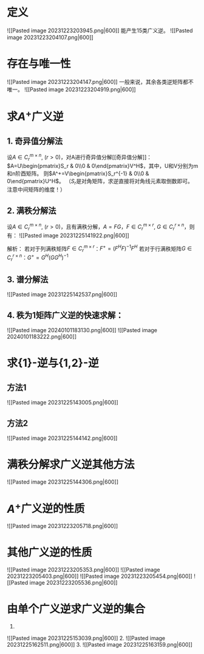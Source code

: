 
# 定义
![[Pasted image 20231223203945.png|600]]
能产生15类广义逆。
![[Pasted image 20231223204107.png|600]]

# 存在与唯一性
![[Pasted image 20231223204147.png|600]]
一般来说，其余各类逆矩阵都不唯一。
![[Pasted image 20231223204919.png|600]]
# 求$A^+$广义逆
## 1. 奇异值分解法
设$A\in C_r^{m\times n}, \ (r>0)$，对A进行奇异值分解[[奇异值分解]]：$A=U\begin{pmatrix}S_r & 0\\0  & 0\end{pmatrix}V^H$，其中，U和V分别为m和n阶酉矩阵。
则$A^+=V\begin{pmatrix}S_r^{-1} & 0\\0  & 0\end{pmatrix}U^H$。
（$S_r$是对角矩阵，求逆直接将对角线元素取倒数即可。注意中间矩阵的维度！）

## 2. 满秩分解法
设$A\in C_r^{m\times n}, \ (r>0)$，且有满秩分解，$A=FG$，$F\in C_r^{m\times r}, \ G\in C_r^{r\times n}$，则有：
![[Pasted image 20231225141922.png|600]]

解析：
若对于列满秩矩阵$F\in C_r^{m\times r}$：$F^+=(F^HF)^{-1}F^H$
若对于行满秩矩阵$G\in C_r^{r\times n}$：$G^+=G^H(GG^H)^{-1}$

## 3. 谱分解法
![[Pasted image 20231225142537.png|600]]
## 4. 秩为1矩阵广义逆的快速求解：
![[Pasted image 20240101183130.png|600]]
![[Pasted image 20240101183222.png|600]]

# 求{1}-逆与{1,2}-逆
## 方法1
![[Pasted image 20231225143005.png|600]]

## 方法2
![[Pasted image 20231225144142.png|600]]

# 满秩分解求广义逆其他方法
![[Pasted image 20231225144306.png|600]]

# $A^+$广义逆的性质
![[Pasted image 20231223205718.png|600]]
# 其他广义逆的性质
![[Pasted image 20231223205353.png|600]]
![[Pasted image 20231223205403.png|600]]
![[Pasted image 20231223205454.png|600]]
![[Pasted image 20231223205536.png|600]]

# 由单个广义逆求广义逆的集合
1. 
![[Pasted image 20231225153039.png|600]]
2. 
![[Pasted image 20231225162511.png|600]]
3. 
![[Pasted image 20231225163159.png|600]]